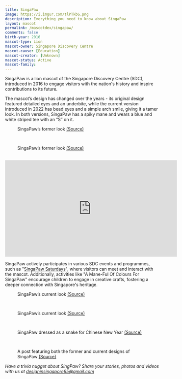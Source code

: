 ```yaml
---
title: SingaPaw
image: https://i.imgur.com/tlPTkbG.png
description: Everything you need to know about SingaPaw
layout: mascot
permalink: /mascotdex/singapaw/
comments: false
birth-year: 2016
mascot-type: Lion
mascot-owner: Singapore Discovery Centre
mascot-cause: [Education]
mascot-creator: [Unknown]
mascot-status: Active
mascot-family: 
---
```


SingaPaw is a lion mascot of the Singapore Discovery Centre (SDC), introduced in 2016 to engage visitors with the nation's history and inspire contributions to its future. 

The mascot’s design has changed over the years - its original design featured detailed eyes and an underbite, while the current version introduced in 2022 has bead eyes and a simple arch smile, giving it a tamer look. In both versions, SingaPaw has a spiky mane and wears a blue and white striped tee with an “S” on it. 

<figure>
<img src="https://i.imgur.com/n8NOLwU.jpg" alt="">
<figcaption>SingaPaw’s former look <a href="https://www.defencecollectivesg.com/keeping-singapore-safe/" target="_blank">(Source)</a></figcaption>
</figure>
<br>
<figure>
<img src="https://i.imgur.com/e4goy4m.png" alt="">
<figcaption>SingaPaw’s former look <a href="https://www.facebook.com/photo?fbid=3431168630285794&set=a.110790445656979" target="_blank">(Source)</a></figcaption>
</figure>
<br>
<div class="video-responsive"> 
<iframe src="https://www.facebook.com/plugins/video.php?height=314&href=https%3A%2F%2Fwww.facebook.com%2Fsingaporediscoverycentre%2Fvideos%2F289667458798687%2F&show_text=false&width=560&t=0" width="560" height="314" style="border:none;overflow:hidden" scrolling="no" frameborder="0" allowfullscreen="true" allow="autoplay; clipboard-write; encrypted-media; picture-in-picture; web-share" allowFullScreen="true"></iframe>
</div>

SingaPaw actively participates in various SDC events and programmes, such as "<a href="https://www.defencecollectivesg.com/singapaw-saturdays/" target="_blank">SingaPaw Saturdays</a>", where visitors can meet and interact with the mascot. Additionally, activities like "A Mane-Ful Of Colours For SingaPaw" encourage children to engage in creative crafts, fostering a deeper connection with Singapore's heritage. 

<figure>
<img src="https://i.imgur.com/GXFlK0h.jpg" alt="">
<figcaption>SingaPaw’s current look <a href="https://www.defencecollectivesg.com/singapaw-saturdays/" target="_blank">(Source)</a></figcaption>
</figure>
<br>
<figure>
<img src="https://i.imgur.com/8OqIy60.jpg" alt="">
<figcaption>SingaPaw’s current look <a href="https://www.instagram.com/singaporediscoverycentre/p/Cubqff7u-GB/?img_index=1" target="_blank">(Source)</a></figcaption>
</figure>
<br>
<figure>
<img src="https://i.imgur.com/2E8pPlr.jpg" alt="">
<figcaption>SingaPaw dressed as a snake for Chinese New Year <a href="https://www.facebook.com/singaporediscoverycentre/posts/pfbid02DZ4mYXS774WE6iUNLNGjh3Py19HTfhYroiQ7ffwN1FozoP2dQdz6G2dRXtrpTvA2l" target="_blank">(Source)</a></figcaption>
</figure>
<br>
<figure>
<img src="https://i.imgur.com/b7bQO0A.png" alt="">
<figcaption>A post featuring both the former and current designs of SingaPaw <a href="https://www.facebook.com/singaporediscoverycentre/posts/pfbid02BKS4iivXHpMvBXGuTsQpu85rYAAHBURGmn7qh3ssTyCL6Hz3gWxsQrDQx368MRJ1l" target="_blank">(Source)</a></figcaption>
</figure>

<i>Have a trivia nugget about SingPaw? Share your stories, photos and videos with us at designinsingapore65@gmail.com</i>
